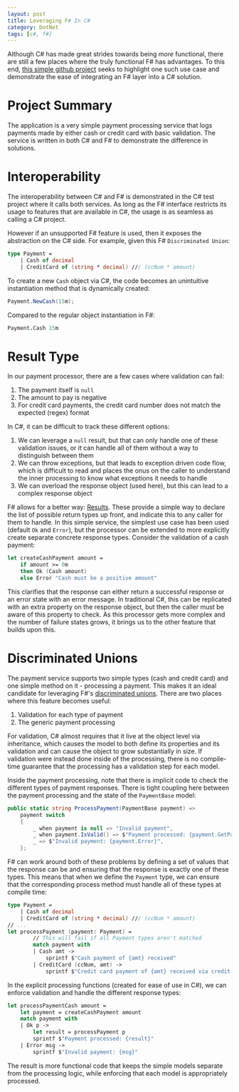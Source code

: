 ```yaml
---
layout: post
title: Leveraging F# In C#
category: DotNet
tags: [c#, f#]
---
```


Although C# has made great strides towards being _more_ functional, there are still a few places where the truly functional F# has advantages. To this end, [this simple github project](https://github.com/bpruitt-goddard/payment-fs-cs-comparison) seeks to highlight one such use case and demonstrate the ease of integrating an F# layer into a C# solution.

# Project Summary

The application is a very simple payment processing service that logs payments made by either cash or credit card with basic validation. The service is written in both C# and F# to demonstrate the difference in solutions.

# Interoperability

The interoperability between C# and F# is demonstrated in the C# test project where it calls both services. As long as the F# interface restricts its usage to features that are available in C#, the usage is as seamless as calling a C# project.

However if an unsupported F# feature is used, then it exposes the abstraction on the C# side. For example, given this F# `Discriminated Union`:

```fsharp
type Payment =
    | Cash of decimal
    | CreditCard of (string * decimal) /// (ccNum * amount)
```

To create a new `Cash` object via C#, the code becomes an unintuitive instantiation method that is dynamically created:

```csharp
Payment.NewCash(15m);
```

Compared to the regular object instantiation in F#:

```fsharp
Payment.Cash 15m
```

# Result Type

In our payment processor, there are a few cases where validation can fail:

1. The payment itself is `null`
2. The amount to pay is negative
3. For credit card payments, the credit card number does not match the expected (regex) format

In C#, it can be difficult to track these different options:

1. We can leverage a `null` result, but that can only handle one of these validation issues, or it can handle all of them without a way to distinguish between them
2. We can throw exceptions, but that leads to exception driven code flow, which is difficult to read and places the onus on the caller to understand the inner processing to know what exceptions it needs to handle
3. We can overload the response object (used here), but this can lead to a complex response object

F# allows for a better way: [Results](https://learn.microsoft.com/en-us/dotnet/fsharp/language-reference/results). These provide a simple way to declare the list of possible return types up front, and indicate this to any caller for them to handle. In this simple service, the simplest use case has been used (default `Ok` and `Error`), but the processor can be extended to more explicitly create separate concrete response types. Consider the validation of a cash payment:

```fsharp
let createCashPayment amount =
    if amount >= 0m
    then Ok (Cash amount)
    else Error "Cash must be a positive amount"
```

This clarifies that the response can either return a successful response or an error state with an error message. In traditional C#, this can be replicated with an extra property on the response object, but then the caller must be aware of this property to check. As this processor gets more complex and the number of failure states grows, it brings us to the other feature that builds upon this.

# Discriminated Unions

The payment service supports two simple types (cash and credit card) and one simple method on it - processing a payment. This makes it an ideal candidate for leveraging F#'s [discriminated unions](https://learn.microsoft.com/en-us/dotnet/fsharp/language-reference/discriminated-unions). There are two places where this feature becomes useful:

1. Validation for each type of payment
2. The generic payment processing

For validation, C# almost requires that it live at the object level via inheritance, which causes the model to both define its properties and its validation and can cause the object to grow substantially in size. If validation were instead done inside of the processing, there is no compile-time guarantee that the processing has a validation step for each model.

Inside the payment processing, note that there is implicit code to check the different types of payment responses. There is tight coupling here between the payment processing and the state of the `PaymentBase` model:

```csharp
public static string ProcessPayment(PaymentBase payment) =>
    payment switch
    {
        _ when payment is null => "Invalid payment",
        _ when payment.IsValid() => $"Payment processed: {payment.GetPaymentSummary()}",
        _ => $"Invalid payment: {payment.Error}",
    };
```

F# can work around both of these problems by defining a set of values that the response can be and ensuring that the response is exactly one of these types. This means that when we define the `Payment` type, we can ensure that the corresponding process method must handle all of these types at compile time:

```fsharp
type Payment =
    | Cash of decimal
    | CreditCard of (string * decimal) /// (ccNum * amount)
// ...
let processPayment (payment: Payment) =
        // This will fail if all Payment types aren't matched
        match payment with
        | Cash amt ->
            sprintf $"Cash payment of {amt} received"
        | CreditCard (ccNum, amt) ->
            sprintf $"Credit card payment of {amt} received via credit card {ccNum}"
```

In the explicit processing functions (created for ease of use in C#), we can enforce validation and handle the different response types:

```fsharp
let processPaymentCash amount =
    let payment = createCashPayment amount
    match payment with
    | Ok p ->
        let result = processPayment p
        sprintf $"Payment processed: {result}"
    | Error msg ->
        sprintf $"Invalid payment: {msg}"
```

The result is more functional code that keeps the simple models separate from the processing logic, while enforcing that each model is appropriately processed.
